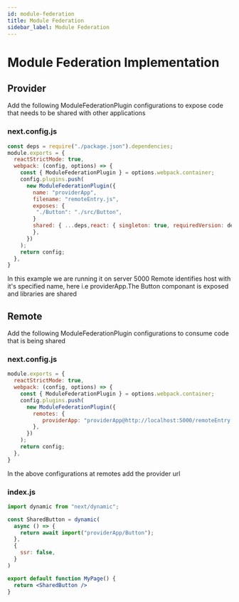 ```yaml
---
id: module-federation
title: Module Federation
sidebar_label: Module Federation
---
```

# Module Federation Implementation

## Provider
Add the following ModuleFederationPlugin configurations to expose code that needs to be shared with other applications

### next.config.js
```jsx
const deps = require("./package.json").dependencies;
module.exports = {
  reactStrictMode: true,
  webpack: (config, options) => {
    const { ModuleFederationPlugin } = options.webpack.container;
    config.plugins.push(
      new ModuleFederationPlugin({
        name: "providerApp",  
        filename: "remoteEntry.js",
        exposes: {
         "./Button": "./src/Button",
        }
        shared: { ...deps,react: { singleton: true, requiredVersion: deps.react, }, 'react-dom': { singleton: true, requiredVersion: deps["react-dom"]} },
        },
      })
    );
    return config;
  },
}
```
In this example we are running it on server 5000
Remote identifies host with it's specified name, here i.e providerApp.The Button componant is exposed and libraries are shared 

## Remote
Add the following ModuleFederationPlugin configurations to consume code that is being shared

### next.config.js
```jsx
module.exports = {
  reactStrictMode: true,
  webpack: (config, options) => {
    const { ModuleFederationPlugin } = options.webpack.container;
    config.plugins.push(
      new ModuleFederationPlugin({
        remotes: {
           providerApp: "providerApp@http://localhost:5000/remoteEntry.js",
        },
      })
    );
    return config;
  },
}
```
In the above configurations at remotes add the provider url 
### index.js

```jsx
import dynamic from "next/dynamic";

const SharedButton = dynamic(
  async () => {
    return await import("providerApp/Button");
  },
  {
    ssr: false,
  }
)

export default function MyPage() {
  return <SharedButton />
}
```

